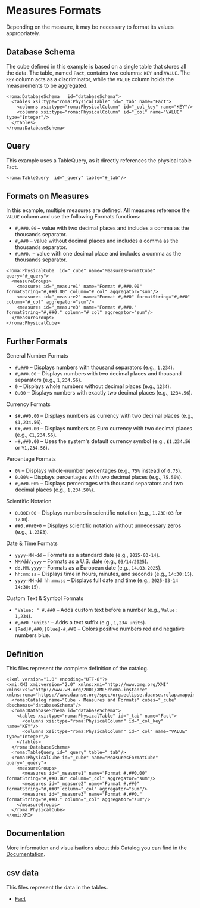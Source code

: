 # Measures Formats

Depending on the measure, it may be necessary to format its values appropriately.


## Database Schema

The cube defined in this example is based on a single table that stores all the data. The table, named `Fact`, contains two columns: `KEY` and `VALUE`. The `KEY` column acts as a discriminator, while the `VALUE` column holds the measurements to be aggregated.


```xmi
<roma:DatabaseSchema   id="databaseSchema">
  <tables xsi:type="roma:PhysicalTable" id="_tab" name="Fact">
    <columns xsi:type="roma:PhysicalColumn" id="_col_key" name="KEY"/>
    <columns xsi:type="roma:PhysicalColumn" id="_col" name="VALUE" type="Integer"/>
  </tables>
</roma:DatabaseSchema>

```

## Query

This example uses a TableQuery, as it directly references the physical table `Fact`.


```xmi
<roma:TableQuery  id="_query" table="#_tab"/>

```

## Formats on Measures

In this example, multiple measures are defined. All measures reference the `VALUE` column and use the following Formats functions:
- `#,##0.00` – value with two decimal places and includes a comma as the thousands separator.
- `#,##0` – value without decimal places and includes a comma as the thousands separator.
- `#,##0.` – value with one decimal place and includes a comma as the thousands separator.


```xmi
<roma:PhysicalCube  id="_cube" name="MeasuresFormatCube" query="#_query">
  <measureGroups>
    <measures id="_measure1" name="Format #,##0.00" formatString="#,##0.00" column="#_col" aggregator="sum"/>
    <measures id="_measure2" name="Format #,##0" formatString="#,##0" column="#_col" aggregator="sum"/>
    <measures id="_measure3" name="Format #,##0." formatString="#,##0." column="#_col" aggregator="sum"/>
  </measureGroups>
</roma:PhysicalCube>

```

## Further Formats

General Number Formats
- `#,##0` – Displays numbers with thousand separators (e.g., `1,234`).
- `#,##0.00` – Displays numbers with two decimal places and thousand separators (e.g., `1,234.56`).
- `0` – Displays whole numbers without decimal places (e.g., `1234`).
- `0.00` – Displays numbers with exactly two decimal places (e.g., `1234.56`).

Currency Formats
- `$#,##0.00` – Displays numbers as currency with two decimal places (e.g., `$1,234.56`).
- `€#,##0.00` – Displays numbers as Euro currency with two decimal places (e.g., `€1,234.56`).
- `¤#,##0.00` – Uses the system's default currency symbol (e.g., `£1,234.56` or `¥1,234.56`).

Percentage Formats
- `0%` – Displays whole-number percentages (e.g., `75%` instead of `0.75`).
- `0.00%` – Displays percentages with two decimal places (e.g., `75.50%`).
- `#,##0.00%` – Displays percentages with thousand separators and two decimal places (e.g., `1,234.50%`).

Scientific Notation
- `0.00E+00` – Displays numbers in scientific notation (e.g., `1.23E+03` for `1230`).
- `##0.###E+0` – Displays scientific notation without unnecessary zeros (e.g., `1.23E3`).

Date & Time Formats
- `yyyy-MM-dd` – Formats as a standard date (e.g., `2025-03-14`).
- `MM/dd/yyyy` – Formats as a U.S. date (e.g., `03/14/2025`).
- `dd.MM.yyyy` – Formats as a European date (e.g., `14.03.2025`).
- `hh:mm:ss` – Displays time in hours, minutes, and seconds (e.g., `14:30:15`).
- `yyyy-MM-dd hh:mm:ss` – Displays full date and time (e.g., `2025-03-14 14:30:15`).

Custom Text & Symbol Formats
- `"Value: " #,##0` – Adds custom text before a number (e.g., `Value: 1,234`).
- `#,##0 "units"` – Adds a text suffix (e.g., `1,234 units`).
- `[Red]#,##0;[Blue]-#,##0` – Colors positive numbers red and negative numbers blue.



## Definition

This files represent the complete definition of the catalog.

```xmi
<?xml version="1.0" encoding="UTF-8"?>
<xmi:XMI xmi:version="2.0" xmlns:xmi="http://www.omg.org/XMI" xmlns:xsi="http://www.w3.org/2001/XMLSchema-instance" xmlns:roma="https://www.daanse.org/spec/org.eclipse.daanse.rolap.mapping">
  <roma:Catalog name="Cube - Measures and Formats" cubes="_cube" dbschemas="databaseSchema"/>
  <roma:DatabaseSchema id="databaseSchema">
    <tables xsi:type="roma:PhysicalTable" id="_tab" name="Fact">
      <columns xsi:type="roma:PhysicalColumn" id="_col_key" name="KEY"/>
      <columns xsi:type="roma:PhysicalColumn" id="_col" name="VALUE" type="Integer"/>
    </tables>
  </roma:DatabaseSchema>
  <roma:TableQuery id="_query" table="_tab"/>
  <roma:PhysicalCube id="_cube" name="MeasuresFormatCube" query="_query">
    <measureGroups>
      <measures id="_measure1" name="Format #,##0.00" formatString="#,##0.00" column="_col" aggregator="sum"/>
      <measures id="_measure2" name="Format #,##0" formatString="#,##0" column="_col" aggregator="sum"/>
      <measures id="_measure3" name="Format #,##0." formatString="#,##0." column="_col" aggregator="sum"/>
    </measureGroups>
  </roma:PhysicalCube>
</xmi:XMI>

```
## Documentation

More information and visualisations about this Catalog you can find in the [Documentation](./DOCUMENTATION.MD).

## csv data


This files represent the data in the tables.

- [Fact](./data/Fact.csv)

